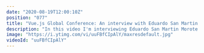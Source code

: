 ```yaml
---
date: "2020-08-19T12:00:10Z"
position: "077"
title: "Vue.js Global Conference: An interview with Eduardo San Martin Morote"
description: "In this video I'm interviewing Eduardo San Martin Morote from the Vue core Team. Eduardo works on the Vue Router and in this interview we dive deep into what he did for the refactor of the new Vue 3 router. Next to this we discuss his ideas on monetizing open source work and what solutions fit best. As it turns out, he is building his own! \n\nThis video is made in collaboration with the Vue.js Global conference. \nMore details here: https://vuejs.amsterdam \n\nFollow Eduardo here:\nhttps://twitter.com/posva\nhttps://github.com/posva\nhttps://esm.dev/\n\nFollow me here:\nWebsite: https://timbenniks.dev/\nTwitter: https://twitter.com/timbenniks\nGithub: https://github.com/timbenniks\n\n#interview #vuejsglobal #vue3router"
image: "https://i.ytimg.com/vi/uuFBfCIpAlY/maxresdefault.jpg"
videoId: "uuFBfCIpAlY"
---
```


